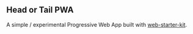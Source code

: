 ## Head or Tail PWA

A simple / experimental Progressive Web App built with [web-starter-kit](https://github.com/google/web-starter-kit).
